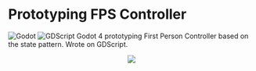 # Prototyping FPS Controller


![Godot](https://img.shields.io/badge/GODOT-%23B5DAF6.svg?style=for-the-badge&logo=godot-engine)
![GDScript](https://img.shields.io/badge/GDSCRIPT-%23b5bcf6.svg?style=for-the-badge&logo=godot-engine)
Godot 4 prototyping First Person Controller based on the state pattern. Wrote on GDScript.

<p align="center">
  <img src="https://github.com/netlaunch/Prototyping-FPS-Controller/assets/154734437/09d33cf9-111f-43af-ac9d-356fd9c8b3fe" />
</p>
